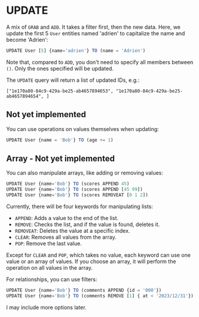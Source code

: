 # UPDATE

A mix of `GRAB` and `ADD`. It takes a filter first, then the new data.
Here, we update the first 5 `User` entities named 'adrien' to capitalize the name and become 'Adrien':
```js
UPDATE User [5] {name='adrien'} TO (name = 'Adrien')
```

Note that, compared to `ADD`, you don't need to specify all members between `()`. Only the ones specified will be updated.

The `UPDATE` query will return a list of updated IDs, e.g.:
```
["1e170a80-84c9-429a-be25-ab4657894653", "1e170a80-84c9-429a-be25-ab4657894654", ]
```

## Not yet implemented

You can use operations on values themselves when updating:
```js
UPDATE User {name = 'Bob'} TO (age += 1)
```

## Array - Not yet implemented

You can also manipulate arrays, like adding or removing values:
```js
UPDATE User {name='Bob'} TO (scores APPEND 45)
UPDATE User {name='Bob'} TO (scores APPEND [45 99])
UPDATE User {name='Bob'} TO (scores REMOVEAT [0 1 2])
```

Currently, there will be four keywords for manipulating lists:

- `APPEND`: Adds a value to the end of the list.
- `REMOVE`: Checks the list, and if the value is found, deletes it.
- `REMOVEAT`: Deletes the value at a specific index.
- `CLEAR`: Removes all values from the array.
- `POP`: Remove the last value.

Except for `CLEAR` and `POP`, which takes no value, each keyword can use one value or an array of values. If you choose an array, it will perform the operation on all values in the array.

For relationships, you can use filters:
```js
UPDATE User {name='Bob'} TO (comments APPEND {id = '000'})
UPDATE User {name='Bob'} TO (comments REMOVE [1] { at < '2023/12/31'})
```

I may include more options later.
